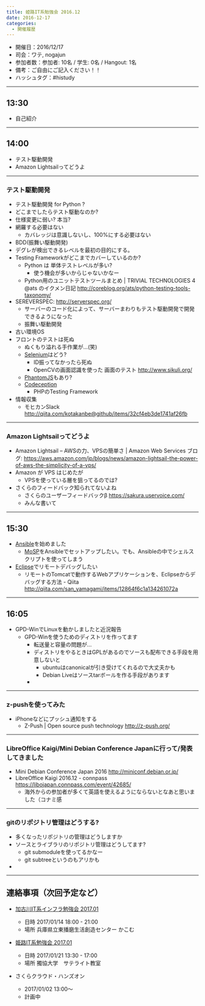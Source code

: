 ```yaml
---
title: 姫路IT系勉強会 2016.12
date: 2016-12-17
categories:
  - 開催履歴
---
```


* 開催日：2016/12/17
* 司会：ワテ, nogajun
* 参加者数：参加者: 10名 / 学生: 0名 / Hangout: 1名
* 備考：ご自由にご記入ください！！
* ハッシュタグ：#histudy

---
## 13:30

* 自己紹介

---

## 14:00

* テスト駆動開発
* Amazon Lightsailってどうよ

---

### テスト駆動開発

* テスト駆動開発 for Python ?
* どこまでしたらテスト駆動なのか?
* 仕様変更に弱い? 本当?
* 網羅する必要はない
    * カバレッジは意識しないし、100%にする必要はない
* BDD(振舞い駆動開発)
* デグレが検出できるレベルを最初の目的にする。
* Testing Frameworkがどこまでカバーしているのか?
    * Python は 単体テストレベルが多い?
        * 使う機会が多いからじゃないかなー
    * Python用のユニットテストツールまとめ | TRIVIAL TECHNOLOGIES 4 @ats のイクメン日記  <http://coreblog.org/ats/python-testing-tools-taxonomy/>
* SEREVERSPEC: <http://serverspec.org/>
    * サーバーのコード化によって、サーバーまわりもテスト駆動開発で開発できるようになった
    * 振舞い駆動開発
* 古い環境OS
* フロントのテストは死ぬ
    * ぬくもり溢れる手作業が…(笑)
    * [Selenium](http://www.seleniumhq.org/)はどう?
        * ID振ってなかったら死ぬ
        * OpenCVの画面認識を使った 画面のテスト http://www.sikuli.org/
    * [PhantomJS](http://phantomjs.org/)もあり?
    * [Codeception](http://codeception.com/)
        * PHPのTesting Framework
* 情報収集
    * モヒカンSlack <http://qiita.com/kotakanbe@github/items/32cf4eb3de1741af26fb>

---

### Amazon Lightsailってどうよ

* Amazon Lightsail – AWSの力、VPSの簡単さ | Amazon Web Services ブログ:  <https://aws.amazon.com/jp/blogs/news/amazon-lightsail-the-power-of-aws-the-simplicity-of-a-vps/>
* Amazon が VPS はじめたが
    * VPSを使っている層を狙ってるのでは?
* さくらのフィードバック知られてないよね
    * さくらのユーザーフィードバックβ https://sakura.uservoice.com/
    * みんな書いて


---

## 15:30

* [Ansible](https://www.ansible.com/)を始めました
    * [MoSP](https://www.mosp.jp/)をAnsibleでセットアップしたい。でも、Ansibleの中でシェルスクリプトを使ってしまう
* [Eclipse](http://www.eclipse.org/)でリモートデバッグしたい
    * リモートのTomcatで動作するWebアプリケーションを、Eclipseからデバッグする方法 - Qiita http://qiita.com/san_yamagami/items/12864f6c1a134261072a


---

## 16:05

* GPD-WinでLinuxを動かしましたと近況報告
    * GPD-Winを使うためのディストリを作ってます
        * 転送量と容量の問題が…
        * ディストリをやるときはGPLがあるのでソースも配布できる手段を用意しないと
            * ubuntuはcanonicalが引き受けてくれるので大丈夫かも
            * Debian Liveはソースtarボールを作る手段があります
        *

---

### z-pushを使ってみた

* iPhoneなどにプッシュ通知をする
    * Z-Push | Open source push technology http://z-push.org/

---

### LibreOffice Kaigi/Mini Debian Conference Japanに行って/発表してきました

* Mini Debian Conference Japan 2016 http://miniconf.debian.or.jp/
* LibreOffice Kaigi 2016.12 - connpass https://libojapan.connpass.com/event/42685/
    * 海外からの参加者が多くて英語を使えるようにならないとなあと思いました（コナミ感


---

### gitのリポジトリ管理はどうする?

* 多くなったリポジトリの管理はどうしますか
* ソースとライブラリのリポジトリ管理はどうしてます?
    * git submoduleを使ってるかなー
    * git subtreeというのもアリかも
*


---

## 連絡事項（次回予定など）

* [加古川IT系インフラ勉強会 2017.01](https://histudy.connpass.com/event/46961/)
    * 日時 2017/01/14 18:00 - 21:00
    * 場所 兵庫県立東播磨生活創造センター かこむ
* [姫路IT系勉強会 2017.01](https://histudy.connpass.com/event/47400/)
    * 日時 2017/01/21 13:30 - 17:00
    * 場所 獨協大学　サテライト教室

* さくらクラウド・ハンズオン
    * 2017/01/02 13:00〜
    * 計画中
